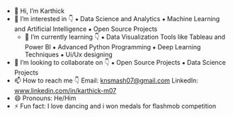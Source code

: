 - 👋 Hi, I’m Karthick
- 👀 I’m interested in 👇
     ⁕ Data Science and Analytics
     ⁕ Machine Learning and Artificial Intelligence
     ⁕ Open Source Projects
  - 🌱 I’m currently learning 👇
     ⁕ Data Visualization Tools like Tableau and Power BI
     ⁕ Advanced Python Programming
     ⁕ Deep Learning Techniques
     ⁕ Ui/Ux designing
- 💞️ I’m looking to collaborate on 👇 
     ⁕ Open Source Projects
     ⁕ Data Science Projects
- 📫 How to reach me 👇
      Email: knsmash07@gmail.com
      LinkedIn: www.linkedin.com/in/karthick-m07
- 😄 Pronouns: He/Him
- ⚡ Fun fact: I love dancing and i won medals for flashmob competition 

<!---
yourskarthick07/yourskarthick07 is a ✨ special ✨ repository because its `README.md` (this file) appears on your GitHub profile.
You can click the Preview link to take a look at your changes.
--->
